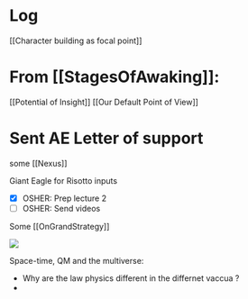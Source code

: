 

# Log

[[Character building as focal point]]

# From [[StagesOfAwaking]]:
[[Potential of Insight]]
[[Our Default Point of View]]


# Sent AE Letter of support 

some [[Nexus]]

Giant Eagle for Risotto inputs

- [x] OSHER: Prep lecture 2 
- [ ] OSHER: Send videos 

Some [[OnGrandStrategy]]


![](https://www.youtube.com/watch?v=FrTq_m1pLz8)

Space-time, QM and the multiverse:
- Why are the law physics different in the differnet vaccua ?
- 

